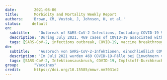 ```yaml
---
date:        2021-08-06
title:       Morbidity and Mortality Weekly Report
authors:    'Brown, CM, Vostok, J, Johnson, H, et al.'
status:     default
en:
  subtitle:    'Outbreak of SARS-CoV-2 Infections, Including COVID-19 Vaccine Breakthrough Infections, Associated with Large Public Gatherings - Barnstable County, Massachusetts, July 2021 '
  description: 'During July 2021, 469 cases of COVID-19 associated with multiple summer events and large public gatherings in a town in Barnstable County, Massachusetts, were identified among Massachusetts residents; vaccination coverage among eligible Massachusetts residents was 69%. Approximately three quarters (346; 74%) of cases occurred in fully vaccinated persons (those who had completed a 2-dose course of mRNA vaccine [Pfizer-BioNTech or Moderna] or had received a single dose of Janssen [Johnson & Johnson] vaccine ≥14 days before exposure). Genomic sequencing of specimens from 133 patients identified the B.1.617.2 (Delta) variant of SARS-CoV-2, the virus that causes COVID-19, in 119 (89%) and the Delta AY.3 sublineage in one (1%). Overall, 274 (79%) vaccinated patients with breakthrough infection were symptomatic. Among five COVID-19 patients who were hospitalized, four were fully vaccinated; no deaths were reported. Real-time reverse transcription-polymerase chain reaction (RT-PCR) cycle threshold (Ct) values in specimens from 127 vaccinated persons with breakthrough cases were similar to those from 84 persons who were unvaccinated, not fully vaccinated, or whose vaccination status was unknown (median = 22.77 and 21.54, respectively). The Delta variant of SARS-CoV-2 is highly transmissible (1); vaccination is the most important strategy to prevent severe illness and death. On July 27, CDC recommended that all persons, including those who are fully vaccinated, should wear masks in indoor public settings in areas where COVID-19 transmission is high or substantial.* Findings from this investigation suggest that even jurisdictions without substantial or high COVID-19 transmission might consider expanding prevention strategies, including masking in indoor public settings regardless of vaccination status, given the potential risk of infection during attendance at large public gatherings that include travelers from many areas with differing levels of transmission.'
  tags: [SARS-CoV-2, infections outbreak, COVID-19, vaccine breakthrough infections]
de: 
  subtitle:    'Ausbruch von SARS-CoV-2-Infektionen, einschließlich COVID-19-Impfstoff-Durchbruchsinfektionen, im Zusammenhang mit großen öffentlichen Versammlungen - Barnstable County, Massachusetts, Juli 2021 '
  description: 'Im Juli 2021 wurden 469 COVID-19-Fälle bei Einwohnern von Massachusetts festgestellt, die mit mehreren Sommerveranstaltungen und großen öffentlichen Versammlungen in einer Stadt in Barnstable County, Massachusetts, in Verbindung gebracht wurden; die Durchimpfungsrate unter den in Frage kommenden Einwohnern von Massachusetts betrug 69 %. Etwa drei Viertel (346; 74 %) der Fälle traten bei vollständig geimpften Personen auf (d. h. Personen, die eine 2-Dosis-Kurve des mRNA-Impfstoffs [Pfizer-BioNTech oder Moderna] abgeschlossen oder eine Einzeldosis des Janssen-Impfstoffs [Johnson & Johnson] ≥14 Tage vor der Exposition erhalten hatten). Bei der Genomsequenzierung der Proben von 133 Patienten wurde bei 119 (89 %) die B.1.617.2 (Delta)-Variante von SARS-CoV-2, dem Virus, das COVID-19 verursacht, und bei einem (1 %) die Delta-AY.3-Unterlinie identifiziert. Insgesamt waren 274 (79 %) geimpfte Patienten mit einer Durchbruchsinfektion symptomatisch. Von fünf COVID-19-Patienten, die ins Krankenhaus eingeliefert wurden, waren vier vollständig geimpft; Todesfälle wurden nicht gemeldet. Die Zyklusschwellenwerte der Reverse-Transkriptions-Polymerase-Kettenreaktion (RT-PCR) in Proben von 127 geimpften Personen mit Durchbruchsfällen waren ähnlich wie die von 84 ungeimpften, nicht vollständig geimpften Personen oder Personen, deren Impfstatus unbekannt war (Median = 22,77 bzw. 21,54). Die Delta-Variante von SARS-CoV-2 ist hochgradig übertragbar (1); die Impfung ist die wichtigste Strategie, um schwere Erkrankungen und Todesfälle zu verhindern. Am 27. Juli empfahl die CDC, dass alle Personen, auch diejenigen, die vollständig geimpft sind, in öffentlichen Innenräumen in Gebieten mit hoher oder erheblicher COVID-19-Übertragung Masken tragen sollten.* Die Ergebnisse dieser Untersuchung legen nahe, dass selbst Gerichtsbarkeiten ohne erhebliche oder hohe COVID-19-Übertragung eine Ausweitung der Präventionsstrategien in Betracht ziehen könnten, einschließlich des Tragens von Masken in öffentlichen Innenräumen, unabhängig vom Impfstatus, angesichts des potenziellen Infektionsrisikos bei der Teilnahme an großen öffentlichen Versammlungen, an denen Reisende aus vielen Gebieten mit unterschiedlichem Übertragungsgrad teilnehmen.'
  tags: [SARS-CoV-2, Infektionsausbruch, COVID-19, Impfstoff-Durchbruchsinfektionen]
group:       "Vaccines"
credit:      https://doi.org/10.15585/mmwr.mm7031e2
---
```

<object data="{{ page.link }}" style='height:calc(100vh - 400px); width: 100%' type='application/pdf'></object>

